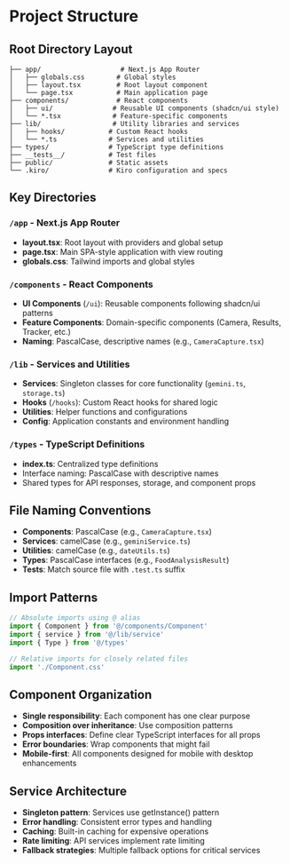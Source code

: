 # Project Structure

## Root Directory Layout

```
├── app/                    # Next.js App Router
│   ├── globals.css        # Global styles
│   ├── layout.tsx         # Root layout component
│   └── page.tsx           # Main application page
├── components/            # React components
│   ├── ui/               # Reusable UI components (shadcn/ui style)
│   └── *.tsx             # Feature-specific components
├── lib/                  # Utility libraries and services
│   ├── hooks/           # Custom React hooks
│   └── *.ts             # Services and utilities
├── types/               # TypeScript type definitions
├── __tests__/           # Test files
├── public/              # Static assets
└── .kiro/               # Kiro configuration and specs
```

## Key Directories

### `/app` - Next.js App Router
- **layout.tsx**: Root layout with providers and global setup
- **page.tsx**: Main SPA-style application with view routing
- **globals.css**: Tailwind imports and global styles

### `/components` - React Components
- **UI Components** (`/ui`): Reusable components following shadcn/ui patterns
- **Feature Components**: Domain-specific components (Camera, Results, Tracker, etc.)
- **Naming**: PascalCase, descriptive names (e.g., `CameraCapture.tsx`)

### `/lib` - Services and Utilities
- **Services**: Singleton classes for core functionality (`gemini.ts`, `storage.ts`)
- **Hooks** (`/hooks`): Custom React hooks for shared logic
- **Utilities**: Helper functions and configurations
- **Config**: Application constants and environment handling

### `/types` - TypeScript Definitions
- **index.ts**: Centralized type definitions
- Interface naming: PascalCase with descriptive names
- Shared types for API responses, storage, and component props

## File Naming Conventions

- **Components**: PascalCase (e.g., `CameraCapture.tsx`)
- **Services**: camelCase (e.g., `geminiService.ts`)
- **Utilities**: camelCase (e.g., `dateUtils.ts`)
- **Types**: PascalCase interfaces (e.g., `FoodAnalysisResult`)
- **Tests**: Match source file with `.test.ts` suffix

## Import Patterns

```typescript
// Absolute imports using @ alias
import { Component } from '@/components/Component'
import { service } from '@/lib/service'
import { Type } from '@/types'

// Relative imports for closely related files
import './Component.css'
```

## Component Organization

- **Single responsibility**: Each component has one clear purpose
- **Composition over inheritance**: Use composition patterns
- **Props interfaces**: Define clear TypeScript interfaces for all props
- **Error boundaries**: Wrap components that might fail
- **Mobile-first**: All components designed for mobile with desktop enhancements

## Service Architecture

- **Singleton pattern**: Services use getInstance() pattern
- **Error handling**: Consistent error types and handling
- **Caching**: Built-in caching for expensive operations
- **Rate limiting**: API services implement rate limiting
- **Fallback strategies**: Multiple fallback options for critical services
